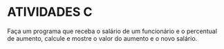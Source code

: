 # ATIVIDADES C
Faça um programa que receba o salário de um funcionário e o percentual de aumento, calcule e mostre
o valor do aumento e o novo salário.
